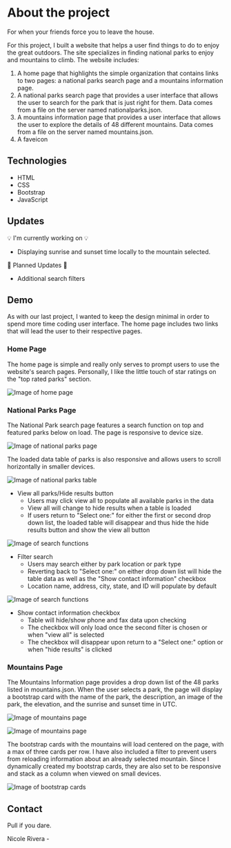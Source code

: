 # About the project
For when your friends force you to leave the house.

For this project, I built a website that helps a user find things to do to enjoy the great outdoors. The site specializes in finding national parks to enjoy and mountains to climb.
The website includes:
1. A home page that highlights the simple organization that contains links to two pages: a national parks search page and a mountains information page.
2. A national parks search page that provides a user interface that allows the user to search for the park that is just right for them. Data comes from a file on the server named nationalparks.json.
3. A mountains information page that provides a user interface that allows the user to explore the details of 48 different mountains. Data comes from a file on the server named mountains.json.
4. A faveicon

## Technologies

* HTML
* CSS
* Bootstrap
* JavaScript

## Updates

:bulb: I'm currently working on :bulb:

* Displaying sunrise and sunset time locally to the mountain selected.

:pushpin: Planned Updates :pushpin:

* Additional search filters

## Demo

As with our last project, I wanted to keep the design minimal in order to spend more time coding user interface. The home page includes two links that will lead the user to their respective pages. 

### Home Page

The home page is simple and really only serves to prompt users to use the website's search pages. Personally, I like the little touch of star ratings on the "top rated parks" section.

![Image of home page](readme-images/snip-1.png)

### National Parks Page

The National Park search page features a search function on top and featured parks below on load. The page is responsive to device size.

![Image of national parks page](readme-images/snip-2.png)

The loaded data table of parks is also responsive and allows users to scroll horizontally in smaller devices.

![Image of national parks table](readme-images/snip-6.png)

* View all parks/Hide results button
    * Users may click view all to populate all available parks in the data
    * View all will change to hide results when a table is loaded
    * If users return to "Select one:" for either the first or second drop down list, the loaded table will disappear and thus hide the hide results button and show the view all button

![Image of search functions](readme-images/snip-5.png)

* Filter search
    * Users may search either by park location or park type
    * Reverting back to "Select one:" on either drop down list will hide the table data as well as the "Show contact information" checkbox
    * Location name, address, city, state, and ID will populate by default

![Image of search functions](readme-images/snip-4.png)

* Show contact information checkbox
    * Table will hide/show phone and fax data upon checking
    * The checkbox will only load once the second filter is chosen or when "view all" is selected
    * The checkbox will disappear upon return to a "Select one:" option or when "hide results" is clicked

### Mountains Page

The Mountains Information page provides a drop down list of the 48 parks listed in mountains.json. When the user selects a park, the page will display a bootstrap card with the name of the park, the description, an image of the park, the elevation, and the sunrise and sunset time in UTC.

![Image of mountains page](readme-images/snip-3.png)

![Image of mountains page](readme-images/snip-7.png)

The bootstrap cards with the mountains will load centered on the page, with a max of three cards per row. I have also included a filter to prevent users from reloading information about an already selected mountain. Since I dynamically created my bootstrap cards, they are also set to be responsive and stack as a column when viewed on small devices.

![Image of bootstrap cards](readme-images/snip-8.png)

## Contact
Pull if you dare.

Nicole Rivera - 

